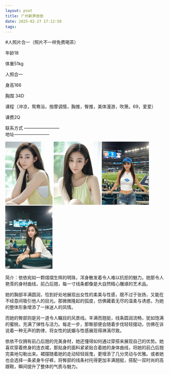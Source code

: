 ```yaml
---
layout: psot
title: 广州新茶依依
date: 2025-02-27 17:12:50
tags:
---
```

#人照片合一（照片不一样免费喝茶）

[//]: # (# 广州佛山新茶（依依）)
年龄18

体重51kg

人照合一

身高166

胸围 34D

课程（冲凉，鸳鸯浴，按摩调情，胸推，臀推，美体漫游，吹箫。69，爱爱）

课费2Q

联系方式 ————————  
地址————————

<img src="images\10.jpg" height="200"> <img src="images\11.jpg" height="200">  <img src="images\12.jpg" height="200"> <img src="images\13.jpg" height="200">

简介：依依宛如一颗熠熠生辉的明珠，浑身散发着令人难以抗拒的魅力。她那令人艳羡的身材曲线，前凸后翘，每一寸线条都像是大自然精心雕琢的艺术品。

她的胸部丰满圆润，恰到好处地展现出女性的柔美与性感，既不过于张扬，又能在不经意间吸引他人的目光。那微微隆起的弧度，仿佛藏着无尽的温柔与诱惑，为她的整体形象增添了一抹迷人的风情。

而她的臀部则是另一道令人瞩目的风景线。丰满而翘挺，线条圆润流畅，犹如饱满的蜜桃，充满了弹性与活力。每走一步，那臀部便会随着步伐轻轻摆动，仿佛在诉说着一种无声的韵律，将女性的妩媚与性感展现得淋漓尽致。

依依不仅拥有前凸后翘的完美身材，她还懂得如何通过穿搭来展现自己的优势。她喜欢穿着修身的连衣裙，那贴身的面料紧紧贴合着她的身体曲线，将她的前凸后翘完美地勾勒出来。裙摆随着她的走动轻轻摇曳，更增添了几分灵动与优雅。或者她也会选择一条紧身牛仔裤，将臀部的线条衬托得更加丰满翘挺，搭配一双时尚的高跟鞋，瞬间提升了整体的气质与魅力。






